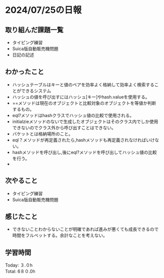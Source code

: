 # 2024/07/25の日報
## 取り組んだ課題一覧
* タイピング練習
* Suica版自動販売機問題
* 日記の記述
## わかったこと
* ハッシュテーブルはキーと値のペアを効率よく格納して効率よく検索することができるシステム
* ハッシュの値を呼び出すにはハッシュ[キー]やhash.valueを使用する。
* ==メソッドは現在のオブジェクトと比較対象のオブジェクトを等値か判断するもの。
* eql?メソッドはhashクラスでハッシュ値の比較で使用される。
* initialzieメソッドのないで生成したオブジェクトはそのクラス内でしか使用できないのでクラス外から呼び出すことはできない。
* バケットとは格納場所のこと。
* eql？メソッドが再定義されたら,hashメソッドも再定義されなければいけない。
* hashメソッドを呼び出し,後にeql?メソッドを呼び出してハッシュ値の比較を行う。
* 
## 次やること
* タイピング練習
* Suica版自動販売機問題
## 感じたこと
* できないことわからないことが明確であれば進みが悪くても成長できるので時間をフルベットする。余計なことを考えない。
## 学習時間
Today: ３.０h<br>
Total: 6８０.0h
